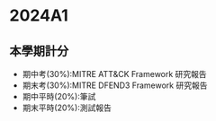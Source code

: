 # 2024A1
## 本學期計分
- 期中考(30%):MITRE ATT&CK Framework 研究報告
- 期末考(30%):MITRE DFEND3 Framework 研究報告
- 期中平時(20%):筆試
- 期末平時(20%):測試報告
